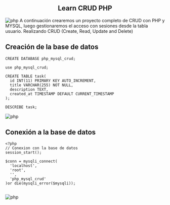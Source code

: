 <h2 align="center">Learn CRUD PHP</h2>

![php](./images/crud2.jpg)
A continuación crearemos un proyecto completo de CRUD con PHP y MYSQL, luego gestionaremos el acceso con sesiones desde la tabla usuario.
Realizando CRUD (Create, Read, Update and Delete)

## Creación de la base de datos

```
CREATE DATABASE php_mysql_crud;

use php_mysql_crud;

CREATE TABLE task(
  id INT(11) PRIMARY KEY AUTO_INCREMENT,
  title VARCHAR(255) NOT NULL,
  description TEXT,
  created_at TIMESTAMP DEFAULT CURRENT_TIMESTAMP
);

DESCRIBE task;

```
![php](./images/crud3.PNG)

## Conexión a la base de datos

```
<?php
// Conexion con la base de datos
session_start();

$conn = mysqli_connect(
  'localhost',
  'root',
  '',
  'php_mysql_crud'
)or die(mysqli_error($mysqli));


```
![php](./images/crud.jpg)
